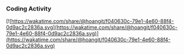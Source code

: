 ### Coding Activity
[![https://wakatime.com/share/@hoangit/f040630c-79e1-4e60-88f4-0d9ac2c2836a.svg](https://wakatime.com/share/@hoangit/f040630c-79e1-4e60-88f4-0d9ac2c2836a.svg)](https://wakatime.com/share/@hoangit/f040630c-79e1-4e60-88f4-0d9ac2c2836a.svg)
